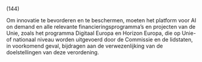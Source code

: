(144)

Om innovatie te bevorderen en te beschermen, moeten het platform voor AI on demand en alle relevante financieringsprogramma’s en projecten van de Unie, zoals het programma Digitaal Europa en Horizon Europa, die op Unie- of nationaal niveau worden uitgevoerd door de Commissie en de lidstaten, in voorkomend geval, bijdragen aan de verwezenlijking van de doelstellingen van deze verordening.
